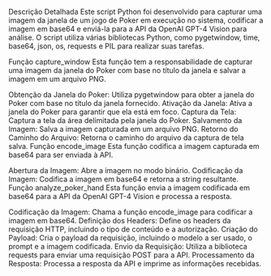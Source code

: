 Descrição Detalhada
Este script Python foi desenvolvido para capturar uma imagem da janela de um jogo de Poker em execução no sistema, codificar a imagem em base64 e enviá-la para a API da OpenAI GPT-4 Vision para análise. O script utiliza várias bibliotecas Python, como pygetwindow, time, base64, json, os, requests e PIL para realizar suas tarefas.

Função capture_window
Esta função tem a responsabilidade de capturar uma imagem da janela do Poker com base no título da janela e salvar a imagem em um arquivo PNG.

Obtenção da Janela do Poker: Utiliza pygetwindow para obter a janela do Poker com base no título da janela fornecido.
Ativação da Janela: Ativa a janela do Poker para garantir que ela está em foco.
Captura da Tela: Captura a tela da área delimitada pela janela do Poker.
Salvamento da Imagem: Salva a imagem capturada em um arquivo PNG.
Retorno do Caminho do Arquivo: Retorna o caminho do arquivo da captura de tela salva.
Função encode_image
Esta função codifica a imagem capturada em base64 para ser enviada à API.

Abertura da Imagem: Abre a imagem no modo binário.
Codificação da Imagem: Codifica a imagem em base64 e retorna a string resultante.
Função analyze_poker_hand
Esta função envia a imagem codificada em base64 para a API da OpenAI GPT-4 Vision e processa a resposta.

Codificação da Imagem: Chama a função encode_image para codificar a imagem em base64.
Definição dos Headers: Define os headers da requisição HTTP, incluindo o tipo de conteúdo e a autorização.
Criação do Payload: Cria o payload da requisição, incluindo o modelo a ser usado, o prompt e a imagem codificada.
Envio da Requisição: Utiliza a biblioteca requests para enviar uma requisição POST para a API.
Processamento da Resposta: Processa a resposta da API e imprime as informações recebidas.





